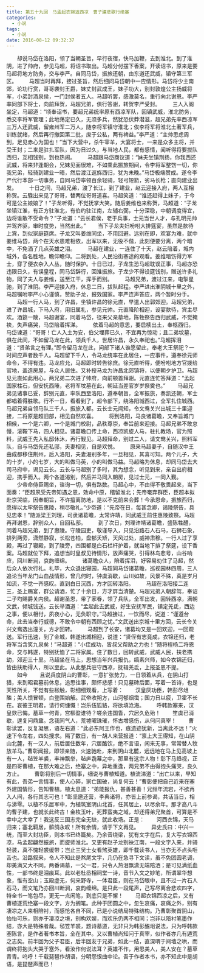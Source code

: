 ```yaml
---
title: 第五十九回　马孟起衣锦返西凉　曹子建悲歌行绝塞
categories:
  - 小说
tags:
  - 小说
date: 2016-08-12 09:32:37
---
```

　　却说马岱在洛阳，领了当朝圣旨，早行夜宿，快马加鞭，去到淮北。到了淮阴，进了帅府，参见马超，将诏书取出。马超分付摆下香案，开读诏书，原来是要马超将地方防务，交与李严。自同马岱，振旅还朝，由东道还武威，镇守第三军区。<!-- more -->
　　马超当时再拜，接过圣旨，然后细问马岱朝中一应情形。马岱将少主南郊，论功行赏，哥哥袭封王爵，妹丈封武成王，妹子功大，别封敦煌公主扬威将军，小弟封酒泉侯，一门封侯者五人。马超听罢，感激莫名，重行向北谢恩。李严率同部下将士，向前拜贺，马超兄弟，俱行答谢，转贺李严受封。
　　三人入阁坐定，马超道：“顷奉诏书，要超兄弟统率原有西凉军队，回镇武威，淮北防务，悉交李将军管理；此地荡定已久，无须多兵，然犹恐伏莽潜滋，超兄弟先率西凉军三万人还武威，留雍州军二万人，随李将军镇守淮北；俟李将军将淮北土著军兵，训练就绪，然后再行撤回第二批，庶于公私，两有裨益。”李严道：“主帅思虑周到，足见赤心为国也！”当下大营中，杀牛宰羊，大宴将士，一来是众多主将，并受王封；二来是驻扎军队，因为日过久，与当地人民，都有感情，闻听得将要拔队西归，互相饯别，到也热闹。
　　马超跟马岱商议道：“妹夫坐镇荆扬，你我西还武威，将来非逢朝会，兄妹见面很难，不如乘此振旅期间，令李将军整饬一切，你我兄弟，轻骑到建业一晤，然后渡江返旆西归，犹为未晚。”马岱极端赞成。遂令李严代行本部一切事务，自同马岱率领百余轻骑，轻弓短箭，劣马长枪；直向建业出发。
　　十日之间，马超兄弟，渡了长江，到了建业，赵云迎接入府，两人互相称贺。云騄出来见了哥哥，替两位哥哥道喜。马超笑道：“谁还赶得上妹子，于今可是公主娘娘了！”子龙听得，不觉抚掌大笑。随后姜维也来称贺，马超道：“子龙坐镇江淮，有正方驻淮北，有伯约驻江南，左辅右弼，十分深稳，中朝调度得宜，边将谁敢不受命令？”子龙道：“云长君侯，老于兵事，士元当世人才，与孔明元帅并驾齐驱，审时度势，当然出此。”
　　当下子龙夫妇吩咐大排筵宴，虽然是款待上宾，到似家庭筵席。子龙又叫姜维同坐，不用回避。远别在即，欢宴为难，就中姜维马岱，两个在天水患难相依，出军以来，无役不偕，此刻便要分离，两个暗中，不免洒了几点英雄之泪。
　　马超在建业，一连住了十天，赵云陪着，城内城外，各名胜地，瞻仰瞻仰。二将到处，人民沿街塞途的观看。姜维暗饬得力军士，穿了便衣杂入人丛，随时保护。十日已过，子龙生恐马超耽误正事，马超亦恐违限日久，有误皇程，同马岱辞行，回淮振旅。子龙少不得设筵饯别，赠送许多礼物，同了夫人与姜维，送至江干，挥手而别。
　　马超兄弟，渡过江来，电掣星驰，到了淮阴。李严迎接入府，休息二日，拔队起程。李严进出淮阴城十里之外，马超嘱咐李严小心谨慎，赞助子龙，报效国家。李严连声答应，两个暂时分手。
　　马超一行人马，到了许昌，坐镇许昌的徐元直，早遣人出郭郊迎。马超兄弟，进了许昌城，下马入府，用旧属礼，参见元帅。元直降阶相迎，设宴款待，宾主尽欢。酒筵一散，马超谢宴，同着马岱，径来父亲墓地，陈牲祭告西归武威，不觉掩袂，失声痛哭，马岱陪着挥涕。
　　依着马超的意思，要启椟出土，奉柩西归。马岱谏道：“哥哥！亡人入土为安，伯父埋葬已久，不宜再为惊动；且二弟坟墓，俱在此间，不如留马龙在此，领兵千人，世居许昌，永久奉祀也。”马超挥泪道：“贤弟言之有理。”即令留马龙在此，问部下诸人谁愿留此，奉老大王祭祀？一时间应声者数千人。马超留下千人，令马龙统率在此居住，一应事件，遵奉徐元师命令，不得有违。马龙应允，马超即时转告徐庶。徐元直听得，便吩咐地方官拨给官地，盖造房屋，与众人居住。又补授马龙为许昌北郊镇将，以便朝夕护卫。马超见元直如此用心，两兄弟二次进了帅府，向前顿首拜谢。元直连忙答拜道：“孟起国家柱石，但安抚西陲，老将军坟墓在此，朝延当差官岁岁祭奠也。”
　　马超兄弟见诸事已妥，辞别元直，率队西至洛阳，遵奉朝旨，全军振旅，奏凯还朝，军士都唱着得胜歌。行不一日，看看到了，超令部下，绕洛阳城西过，全军扎住城西。马超兄弟自领马队三千人，振旅入都。云长士元闻知，令文鸯关兴出城三十里迎接，二将原是超旧部，相见自然欢喜。
　　将到洛阳，马良诸葛瞻，又奉旨城门相候，一个是六卿，一个是城门校尉，品秩尊崇，奉旨前来迎接。马超兄弟不敢怠慢，滚鞍下马，四人相见。诸葛瞻口传上命，西凉凯旋人马，驻扎教场，官为照料，武威王先入私邸休沐，再行觐见。马超拜命，别过二人，请文鸯关兴，照料军队，自与马岱先还私邸，夫妻相见，自是欢悦。
　　原来马超妻子，自随汉中王由成都移住荆州，后入洛阳，夫妻渴别多年，一旦相见，其喜可知。两个儿子，大的十岁，小的七岁，大的叫做马英，小的叫做马益。马超略为休息，却同马岱去大司马府中，谒见云长。云长与马超别了多时，其为想念，听见到来，亲自出府相迎，携手而入。两个各道渴别，然后并马同入朝房，见过士元，一同入觐。
　　少帝命侍臣赐坐，谘询一切，俱有路数。马超心中，不由得不敬畏起来，当下面奏：“臣超夙受先帝知遇之恩，效命中原，稽留淮北；先帝奄弃群臣，臣超本拟赴京哭临，因奉朝旨，不许擅离防地，是以不克前来会葬！今承恩命，振旅西归，愿得以太牢祭告惠陵，稍尽敬礼。”少帝道：“先帝在日，每甚念卿，谒陵祭告，具见忠孝！”随派梁王刘理，司隶诸葛瞻，太常许靖，同武威王前住惠陵致祭。马超再拜谢恩，辞别众人，自回私邸。
　　到了次日，刘理许靖诸葛瞻，盛陈牲醴，同着马超兄弟，到了惠陵。守陵园吏，敬谨导入，只见沿路石人石马，石狮石象，排列两旁，潇然静寂，长松苍柏，盘郁夭矫，天风过处，威神肃穆。一行人过了享殿，再过了寝殿，到了陵旁，四围都是白石栏杆护着，就当地下排了祭筵，设下香案。马超就位下拜，追想当时皇叔见待情形，放声痛哭，引得林鸟悲号，山谷响应，回川断涧，哀韵缠绵。
　　诸葛瞻众人，陪着挥泪，好容易劝住了马超，然后众人依次行礼。礼毕，大众退出寝园，马超同马岱诸葛瞻，巡视园林四周，三人追论当年龙门山血战情形，曾几何时，钟虡消歇，山川如故，风景不殊，真是岁月如流，不觉一齐感叹。直到白日沉西，方才回转洛阳。
　　马超在洛阳接二连三，圣上赐宴，群公请酒，忙了十余日，方才屏当清楚。马超兄弟入朝辞驾，奉诏二子均赐爵关内侯。超谢圣恩，带了家眷，领了兵队，全军出发，回转西凉，满朝文武，倾城饯送。云长举酒道：“孟起此去武威，好生安抚军民，镇定羌氐，西边之事，便以相付，夙夜小心，无负职守。”马超接过，一饮而尽，说道：“谨遵台命，此去当奉行威德，不敢令中朝有西顾之忧。”文武送出京城十里方回，云长令关兴文鸯选出潼关，方才回转。
　　马超到了长安，诸葛均又是一回欢迎，一回观送。军行迅速，到了金城，韩遂出城相迎，说道：“贤侄有志竟成，衣锦还归，老将军当含笑九泉矣！”马超道：“小侄成功，皆叔父帮助之力也！”随将程杨二将恩命，交与韩遂，特别抚恤了二将家属。住了数日，回转武威，武威人民，扶老携幼，郊迎三十里。马超坐在马上，思想当年兴兵报仇，缟素兴师，如今衣锦还归，皆由扶助得人，所以至此。从此整兵驻守西凉，抚辑羌氐，上报圣恩不提。
　　如今
　　且说兵度阴山的曹彰，一意扩张势力，一日领着从兵，在阴山打猎，来到昭君墓前休息，追思往事，颇怀悲感！只见墓碑后面，写着一首诗，也是天性所关，不觉有些枨触，彰细细观看，上写着：
　　汉皇厌功臣，韩彭尽俎醢；美人馈冒顿，白登围始解。武帝收朔方，山河郁烟霭；国力日以疲，卫霍不长在。哀彼王明君，请行何慷慨！岂乐伍狐貉，将欲填沧海。
　　呼韩款塞来，汉皇欻已悔。墓草一何青，宫柳盈谁待？嗟余违国眚，穴居久危殆！
　　笙虡已消歇，遑复问鼎鼐。念我同气人，荒墟曜珠璀，怀古增感伤，从何问真宰！
　　曹彰读罢，反复凝思，语左右道：“此必东阿王作也，痕遗迹犹新，当离此不远！”火速下令左右，四处搜求。隔了数日，有一胡人来营报道：“禀上大王得知，在山阴山北麓，有一汉人，前后居住数年，穴居酪饮，绝不言语，闲来无事，常常替人牧放羊马。”曹彰闻报，即领亲随，火速驰赴，来到阴山北麓，远远地在马上见高坡上有一人，毡笠羊裘，丰神飘举，毡庐毳幕之中，那里有这宗人物！彰下马趋视，正是四哥曹植，在那大难之后，绝塞之中，异地重逢，两兄弟不由得抱头痛哭，良久方止。
　　曹彰将别后一切情事，细说与曹植知道。植流涕道：“出亡以来，早知有此，吾弟一言情事，使人心碎，家亡国破，尚复何云！”曹彰便把自己近来在塞外建国情形，告知曹植。植太息道：“弟能报仇，甚善甚善！兄频年流宕，不欲再入人间，各行其志可也！”彰坚邀还营，李典诸将，亦皆上前参谒，共话当日，相与涕零。以植不乐居军中，为植筑室阴山北首，任其居止，以尽余年。那才高八斗的曹子建，也就长此终古！金枚玉叶，死葬蛮夷之域，却还得弟兄聚首，可算是不幸中之大幸了！我这反三国志完全无缺，就此收场。正是：
　　河西衣锦，天马归来；塞北羁居，鹡鸽永叹！所有余情，请于下文再见。
　　异史氏曰：中兴一统，而至大封功臣，则本书已终篇矣。乃余音绕梁，犹有文字在后，复大写衣锦西凉，马孟起翩然振旅，而旋师淮北。又更有赵子龙别袂江南，一段文字入来，并骑轻装，真不愧轻裘缓带；岂止三吴士女看煞英雄，即千载读书人，当亦无不点头咂舌也。沿路叙来，令人不知此是熬尾文字，几仍在急寻下文读，虽不免团圆老调，却美满又大不同。两番谒墓，一父一君，只令人热泪飘潇无端陪洒；是可见满纸血性，一部书终是泪痕耳。此以老杜丞相祠堂一诗，音节入文之妙笔，所谓翠华想象，惟有空山；玉殿虚无，何来野寺，一体君臣，则在马岱眼中，且不过一片石人石马，而文笔乃亦回川断涧，哀韵缠绵。是只此一段尾声，己写尽离合悲欢四字，特全书一笔包尽，更无一点闲笔，到底只是不懈！
　　马超衣锦西凉之后，又有曹植逐荒绝塞一段文字，方为搁笔。此种于团圆之中，忽生哀痛，哀痛之外，别有凄凉之人来相陪衬，而感怆各自不同，已是小说结局特殊结构。乃曹彰聚首阴山，怡怡可乐，则亦于凄凉之境，别构欢娱，而欢乐仍两不相同；岂非以陪衬笔墨作结，亦大是特殊者哉。毡笠羊裘，题诗墓道，无非只为韩彭醢俎说法，只为呼韩款塞陈言，是作者著书本旨，全在其中。又以曹植尚知问于真宰，似作者亦几有遁荒之志矣。前半回为父子君臣，后半回友于兄弟，如此一结，直深喟于阋墙之哄，而谓终将抱头大哭于塞外，看汝作何说法耳？英雄不作，用思美人，美人安在？墓草青青。呜呼！千载琵琶作胡语，分明怨恨曲中论。吾于作者本书，亦不知此中是胡语，是琵琶声而已！
